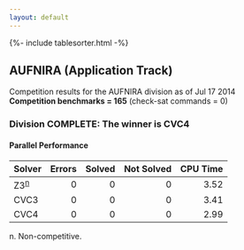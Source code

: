 ```yaml
---
layout: default
---
```

{%- include tablesorter.html -%}

## AUFNIRA (Application Track)

Competition results for the AUFNIRA division as of Jul 17 2014
<br/>**Competition benchmarks = 165** (check-sat commands = 0)

### Division COMPLETE: The winner is CVC4


#### Parallel Performance

<table id="parallel" class="result sorted">
<thead>
<tr>
<th class="center">Solver</th>
<th class="center">Errors</th>
<th class="center">Solved</th>
<th class="center">Not Solved</th>
<th class="center">CPU Time</th>
</tr>
</thead>
<tr>
<td><span class="non-competing-grey">Z3<sup><a href="#fn">n</a></sup></span></td>
<td align="right">0</td>
<td align="right">0</td>
<td align="right">0</td>
<td align="right">3.52</td>
</tr>
<tr>
<td>CVC3</td>
<td align="right">0</td>
<td align="right">0</td>
<td align="right">0</td>
<td align="right">3.41</td>
</tr>
<tr>
<td>CVC4</td>
<td align="right">0</td>
<td align="right">0</td>
<td align="right">0</td>
<td align="right">2.99</td>
</tr>
</table>

<span id="fn"> n. Non-competitive.</span>
